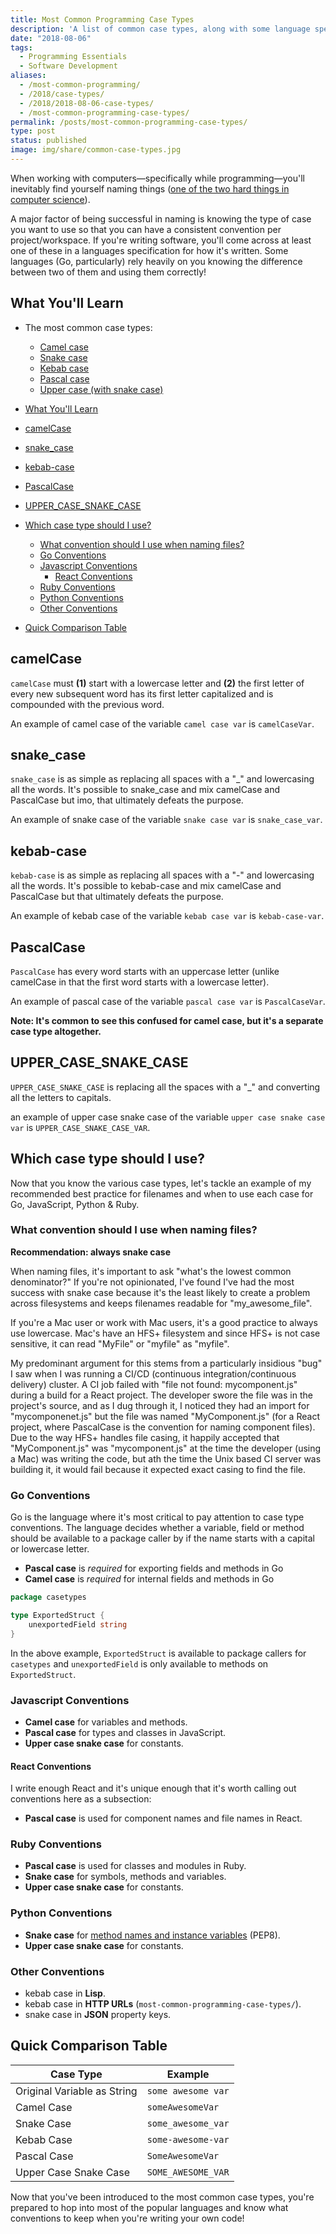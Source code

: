 ```yaml
---
title: Most Common Programming Case Types
description: 'A list of common case types, along with some language specific protips'
date: "2018-08-06"
tags:
  - Programming Essentials
  - Software Development
aliases:
  - /most-common-programming/
  - /2018/case-types/
  - /2018/2018-08-06-case-types/
  - /most-common-programming-case-types/
permalink: /posts/most-common-programming-case-types/
type: post
status: published
image: img/share/common-case-types.jpg
---
```


When working with computers—specifically while programming—you'll inevitably find yourself naming things ([one of the two hard things in computer science](https://twitter.com/codinghorror/status/506010907021828096?lang=en)).

A major factor of being successful in naming is knowing the type of case you want to use so that you can have a consistent convention per project/workspace. If you're writing software, you'll come across at least one of these in a languages specification for how it's written. Some languages (Go, particularly) rely heavily on you knowing the difference between two of them and using them correctly!

## What You'll Learn

- The most common case types:
    - [Camel case](#camelcase)
    - [Snake case](#snake_case)
    - [Kebab case](#kebab-case)
    - [Pascal case](#pascalcase)
    - [Upper case (with snake case)](#upper_case_snake_case)

- [What You'll Learn](#what-youll-learn)
- [camelCase](#camelcase)
- [snake_case](#snake_case)
- [kebab-case](#kebab-case)
- [PascalCase](#pascalcase)
- [UPPER_CASE_SNAKE_CASE](#upper_case_snake_case)
- [Which case type should I use?](#which-case-type-should-i-use)
  - [What convention should I use when naming files?](#what-convention-should-i-use-when-naming-files)
  - [Go Conventions](#go-conventions)
  - [Javascript Conventions](#javascript-conventions)
    - [React Conventions](#react-conventions)
  - [Ruby Conventions](#ruby-conventions)
  - [Python Conventions](#python-conventions)
  - [Other Conventions](#other-conventions)
- [Quick Comparison Table](#quick-comparison-table)

## camelCase

`camelCase` must **(1)** start with a lowercase letter and **(2)** the first letter of every new subsequent word has its first letter capitalized and is compounded with the previous word.

An example of camel case of the variable `camel case var` is `camelCaseVar`.

## snake_case

`snake_case` is as simple as replacing all spaces with a "\_" and lowercasing all the words. It's possible to snake\_case and mix camelCase and PascalCase but imo, that ultimately defeats the purpose.

An example of snake case of the variable `snake case var` is `snake_case_var`.

## kebab-case

`kebab-case` is as simple as replacing all spaces with a "-" and lowercasing all the words. It's possible to kebab-case and mix camelCase and PascalCase but that ultimately defeats the purpose.

An example of kebab case of the variable `kebab case var` is `kebab-case-var`.

## PascalCase

`PascalCase` has every word starts with an uppercase letter (unlike camelCase in that the first word starts with a lowercase letter).

An example of pascal case of the variable `pascal case var` is `PascalCaseVar`.

**Note: It's common to see this confused for camel case, but it's a separate case type altogether.**

## UPPER_CASE_SNAKE_CASE

`UPPER_CASE_SNAKE_CASE` is replacing all the spaces with a "\_" and converting all the letters to capitals.

an example of upper case snake case of the variable `upper case snake case var` is `UPPER_CASE_SNAKE_CASE_VAR`.

## Which case type should I use?

Now that you know the various case types, let's tackle an example of my recommended best practice for filenames and when to use each case for Go, JavaScript, Python & Ruby.

### What convention should I use when naming files?

**Recommendation: always snake case**

When naming files, it's important to ask "what's the lowest common denominator?" If you're not opinionated, I've found I've had the most success with snake case because it's the least likely to create a problem across filesystems and keeps filenames readable for "my\_awesome\_file".

If you're a Mac user or work with Mac users, it's a good practice to always use lowercase. Mac's have an HFS+ filesystem and since HFS+ is not case sensitive, it can read "MyFile" or "myfile" as "myfile".

My predominant argument for this stems from a particularly insidious "bug" I saw when I was running a CI/CD (continuous integration/continuous delivery) cluster. A CI job failed with "file not found: mycomponent.js" during a build for a React project. The developer swore the file was in the project's source, and as I dug through it, I noticed they had an import for "mycomponenet.js" but the file was named "MyComponent.js" (for a React project, where PascalCase is the convention for naming component files). Due to the way HFS+ handles file casing, it happily accepted that "MyComponent.js" was "mycomponent.js" at the time the developer (using a Mac) was writing the code, but ath the time the Unix based CI server was building it, it would fail because it expected exact casing to find the file.

### Go Conventions

Go is the language where it's most critical to pay attention to case type conventions. The language decides whether a variable, field or method should be available to a package caller by if the name starts with a capital or lowercase letter.

- **Pascal case** is _required_ for exporting fields and methods in Go
- **Camel case** is _required_ for internal fields and methods in Go

```go
package casetypes

type ExportedStruct {
    unexportedField string
}
```

In the above example, `ExportedStruct` is available to package callers for `casetypes` and `unexportedField` is only available to methods on `ExportedStruct`.

### Javascript Conventions

- **Camel case** for variables and methods.
- **Pascal case** for types and classes in JavaScript.
- **Upper case snake case** for constants.

#### React Conventions

I write enough React and it's unique enough that it's worth calling out conventions here as a subsection:

- **Pascal case** is used for component names and file names in React.

### Ruby Conventions

- **Pascal case** is used for classes and modules in Ruby.
- **Snake case** for symbols, methods and variables.
- **Upper case snake case** for constants.

### Python Conventions

- **Snake case** for [method names and instance variables](https://www.python.org/dev/peps/pep-0008/#method-names-and-instance-variables) (PEP8).
- **Upper case snake case** for constants.

### Other Conventions

- kebab case in **Lisp**.
- kebab case in **HTTP URLs** (`most-common-programming-case-types/`).
- snake case in **JSON** property keys.

## Quick Comparison Table

| Case Type                   | Example            |
| --------------------------- | ------------------ |
| Original Variable as String | `some awesome var` |
| Camel Case                  | `someAwesomeVar`   |
| Snake Case                  | `some_awesome_var` |
| Kebab Case                  | `some-awesome-var` |
| Pascal Case                 | `SomeAwesomeVar`   |
| Upper Case Snake Case       | `SOME_AWESOME_VAR` |

Now that you've been introduced to the most common case types, you're prepared to hop into most of the popular languages and know what conventions to keep when you're writing your own code!
